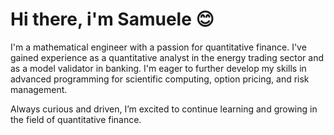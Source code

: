 # Hi there, i'm Samuele 😊

I'm a mathematical engineer with a passion for quantitative finance. I've gained experience as a quantitative analyst in the energy trading sector and as a model validator in banking. I'm eager to further develop my skills in advanced programming for scientific computing, option pricing, and risk management.

Always curious and driven, I’m excited to continue learning and growing in the field of quantitative finance.
